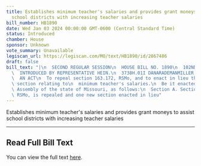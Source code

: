 ```yaml
---
title: Establishes minimum teacher's salaries and provides grant moneys to assist
  school districts with increasing teacher salaries
bill_number: HB1890
date: Wed Jan 03 2024 00:00:00 GMT-0600 (Central Standard Time)
status: Introduced
chamber: House
sponsor: Unknown
vote_summary: Unavailable
legiscan_url: https://legiscan.com/MO/text/HB1890/id/2867486
draft: false
bill_text: "|\n  SECOND REGULAR SESSION\n  HOUSE BILL NO. 1890\n  102ND GENERAL ASSEMBLY\n\
  \  INTRODUCED BY REPRESENTATIVE HEIN.\n  3738H.01I DANARADEMANMILLER,ChiefClerk\n\
  \  AN ACT\n  To repeal section 163.172, RSMo, and to enact in lieu thereof one new\
  \ section relating to\n  minimum teacher's salaries.\n  Be it enacted by the General\
  \ Assembly of the state of Missouri, as follows:\n  Section A. Section 163.172,\
  \ RSMo, is repealed and one new section enacted in lieu"
---
```

Establishes minimum teacher's salaries and provides grant moneys to assist school districts with increasing teacher salaries

---

## Read Full Bill Text

You can view the full text [here](https://legiscan.com/MO/text/HB1890/id/2867486).
